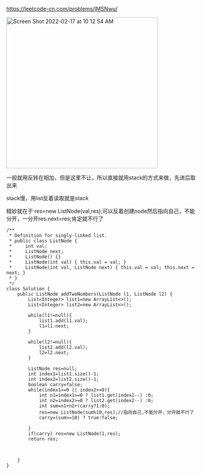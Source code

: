 https://leetcode-cn.com/problems/lMSNwu/

<img width="397" alt="Screen Shot 2022-02-17 at 10 12 54 AM" src="https://user-images.githubusercontent.com/59748598/154544504-806ab815-02c0-47f0-95e1-b8247bd1efaa.png">

一般就用反转在相加，但是这里不让，所以直接就用stack的方式来做，先进后取出来

stack慢，用list反着读取就是stack

精妙就在于 res=new ListNode(val,res);可以反着创建node然后指向自己，不能分开，一分开res.next=res;肯定就不行了

 
```` 
/**
 * Definition for singly-linked list.
 * public class ListNode {
 *     int val;
 *     ListNode next;
 *     ListNode() {}
 *     ListNode(int val) { this.val = val; }
 *     ListNode(int val, ListNode next) { this.val = val; this.next = next; }
 * }
 */
class Solution {
    public ListNode addTwoNumbers(ListNode l1, ListNode l2) {
        List<Integer> list1=new ArrayList<>();
        List<Integer> list2=new ArrayList<>();

        while(l1!=null){
            list1.add(l1.val);
            l1=l1.next;
        }

        while(l2!=null){
            list2.add(l2.val);
            l2=l2.next;
        }

        ListNode res=null;
        int index1=list1.size()-1;
        int index2=list2.size()-1;
        boolean carry=false;
        while(index1>=0 || index2>=0){
            int n1=index1>=0 ? list1.get(index1--) :0;
            int n2=index2>=0 ? list2.get(index2--) :0; 
            int sum=n1+n2+(carry?1:0);
            res=new ListNode(sum%10,res);//指向自己,不能分开，分开就不行了
            carry=(sum>=10) ? true:false;
            
        }
        if(carry) res=new ListNode(1,res);
        return res;



    }
}
````


